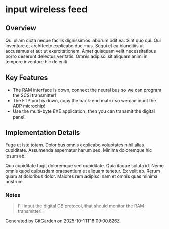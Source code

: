 # input wireless feed

## Overview
Qui ullam dicta neque facilis dignissimos laborum odit ea. Sint quo qui. Qui inventore et architecto explicabo ducimus. Sequi et ea blanditiis ut accusamus et aut ut exercitationem. Amet quisquam velit necessitatibus porro deserunt delectus veritatis. Omnis adipisci sit aliquam animi in tempore inventore hic deleniti.

## Key Features
- The RAM interface is down, connect the neural bus so we can program the SCSI transmitter!
- The FTP port is down, copy the back-end matrix so we can input the ADP microchip!
- Use the multi-byte EXE application, then you can transmit the digital panel!

## Implementation Details
Fuga ut iste totam. Doloribus omnis explicabo voluptates nihil alias cupiditate. Assumenda aspernatur harum sed. Minima doloremque hic ipsum ab.
 Quo cupiditate fugit doloremque sed cupiditate. Quia itaque soluta id. Nemo omnis quod quibusdam praesentium et aliquam tenetur. Ex velit ab. Rerum quam at doloribus dolor. Maiores rem adipisci nam et omnis quas minima nostrum.

### Notes
> I'll input the digital GB protocol, that should monitor the RAM transmitter!

Generated by GitGarden on 2025-10-11T18:09:00.826Z